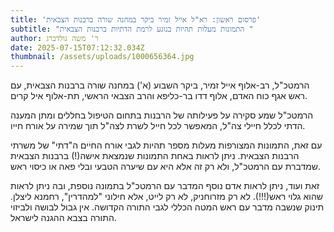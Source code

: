 ```yaml
---
title: 'פרסום ראשון: רא"ל אייל זמיר ביקר במחנה שורה ברבנות הצבאית'
subtitle: "התמונות מעלות תהיות בנוגע לרמת הדתיות ברבנות הצבאית "
author: ר' משה גולדברג
date: 2025-07-15T07:12:32.034Z
thumbnail: /assets/uploads/1000656364.jpg
---
```

ה﻿רמטכ"ל, רב-אלוף אייל זמיר, ביקר השבוע (א') במחנה שורה ברבנות הצבאית, עם ראש אגף כוח האדם, אלוף דדו בר-כליפא והרב הצבאי הראשי, תת-אלוף איל קרים.

ה﻿רמטכ"ל שמע סקירה על פעילותה של הרבנות בתחום הטיפול בחללים ומתן המענה הדתי לכלל חיילי צה"ל, המאפשר לכל חייל לשרת לצה"ל תוך שמירה על אורח חייו.

ע﻿ם זאת, התמונות המצורפות מעלות מספר תהיות לגבי אורח החיים ה"דתי" של משרתי הרבנות הצבאית. ניתן לראות באחת התמונות שנמצאת אישה(!) ברבנות הצבאית שמדברת עם הרמטכ"ל, ולא רק זה אלא היא עם שיערה הטבעי ובלי פאה או כיסוי ראש.

ז﻿את ועוד, ניתן לראות אדם נוסף המדבר עם הרמטכ"ל בתמונה נוספת, ובה ניתן לראות שהוא גלוי ראש(!!!). לא רק מזרוחניק, לא רק לייט, אלא חילוני "למהדרין", רחמנא ליצלן. תינוק שנשבה מדבר עם ראש המטה הכללי לגבי התורה הקדושה. אין גבול לבושה ולביזוי התורה בצבא ההגנה לישראל.

![]()
